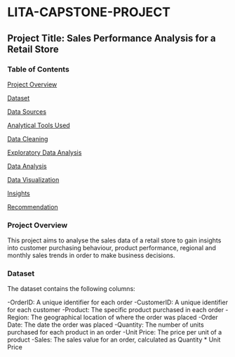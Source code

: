 # LITA-CAPSTONE-PROJECT

## Project Title: Sales Performance Analysis for a Retail Store

### Table of Contents
[Project Overview](#project-overview)

[Dataset](#dataset)

[Data Sources](data-sources)

[Analytical Tools Used](analytical-tools-used)

[Data Cleaning](data-cleaning)

[Exploratory Data Analysis](exploratory-data-analysis)

[Data Analysis](data-analysis)

[Data Visualization](data-visualization)

[Insights](insights)

[Recommendation](recommendation)

### Project Overview
This project aims to analyse the sales data of a retail store to gain insights into customer purchasing behaviour, product performance, regional and monthly sales trends in order to make business decisions.

### Dataset
The dataset contains the following columns:

-OrderID: A unique identifier for each order
-CustomerID: A unique identifier for each customer
-Product: The specific product purchased in each order
-Region: The geographical location of where the order was placed
-Order Date: The date the order was placed
-Quantity: The number of units purchased for each product in an order
-Unit Price: The price per unit of a product
-Sales: The sales value for an order, calculated as Quantity * Unit Price
